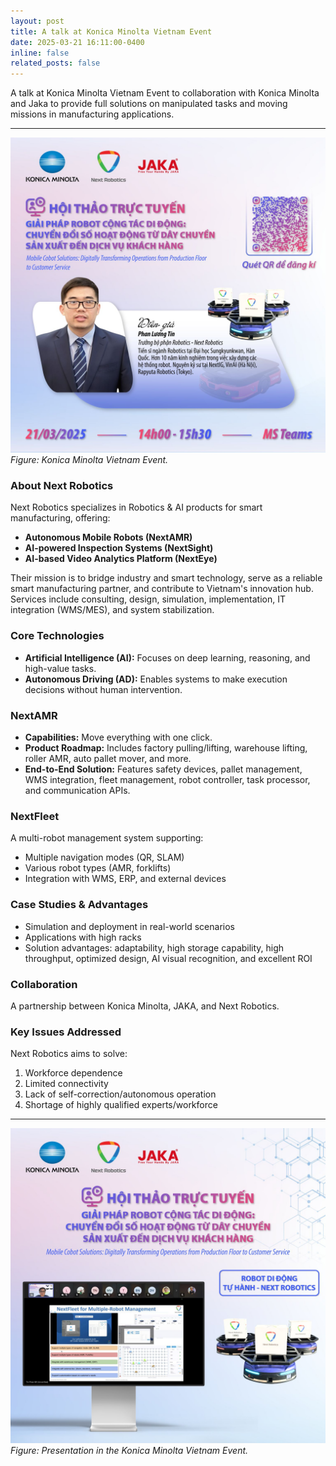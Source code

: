 ```yaml
---
layout: post
title: A talk at Konica Minolta Vietnam Event
date: 2025-03-21 16:11:00-0400
inline: false
related_posts: false
---
```


A talk at Konica Minolta Vietnam Event to collaboration with Konica Minolta and Jaka to provide full solutions on manipulated tasks and moving missions in manufacturing applications.

---

![Konica Minolta Vietnam Event](/assets/img/konica_event_2025_1.png)
*Figure: Konica Minolta Vietnam Event.*

### About Next Robotics

Next Robotics specializes in Robotics & AI products for smart manufacturing, offering:

- **Autonomous Mobile Robots (NextAMR)**
- **AI-powered Inspection Systems (NextSight)**
- **AI-based Video Analytics Platform (NextEye)**

Their mission is to bridge industry and smart technology, serve as a reliable smart manufacturing partner, and contribute to Vietnam's innovation hub. Services include consulting, design, simulation, implementation, IT integration (WMS/MES), and system stabilization.

### Core Technologies

- **Artificial Intelligence (AI):** Focuses on deep learning, reasoning, and high-value tasks.
- **Autonomous Driving (AD):** Enables systems to make execution decisions without human intervention.

### NextAMR

- **Capabilities:** Move everything with one click.
- **Product Roadmap:** Includes factory pulling/lifting, warehouse lifting, roller AMR, auto pallet mover, and more.
- **End-to-End Solution:** Features safety devices, pallet management, WMS integration, fleet management, robot controller, task processor, and communication APIs.

### NextFleet

A multi-robot management system supporting:

- Multiple navigation modes (QR, SLAM)
- Various robot types (AMR, forklifts)
- Integration with WMS, ERP, and external devices

### Case Studies & Advantages

- Simulation and deployment in real-world scenarios
- Applications with high racks
- Solution advantages: adaptability, high storage capability, high throughput, optimized design, AI visual recognition, and excellent ROI

### Collaboration

A partnership between Konica Minolta, JAKA, and Next Robotics.

### Key Issues Addressed

Next Robotics aims to solve:

1. Workforce dependence
2. Limited connectivity
3. Lack of self-correction/autonomous operation
4. Shortage of highly qualified experts/workforce
---

![Konica Minolta Vietnam Event](/assets/img/konica_event_2025_2.png)
*Figure: Presentation in the Konica Minolta Vietnam Event.*
